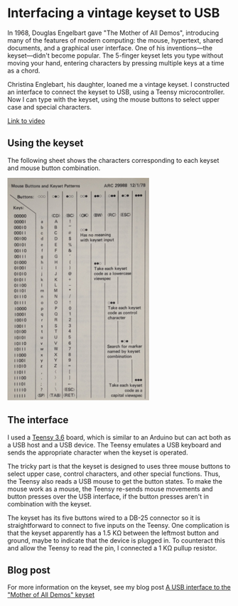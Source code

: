 # Interfacing a vintage keyset to USB

In 1968, Douglas Engelbart gave "The Mother of All Demos", introducing many of the features of modern computing:
the mouse, hypertext, shared documents, and a graphical user interface.
One of his inventions—the keyset—didn't become popular.
The 5-finger keyset lets you type without moving your hand, entering characters by pressing multiple keys at a time as a chord.

Christina Englebart, his daughter, loaned me a vintage keyset.
I constructed an interface to connect the keyset to USB, using a Teensy microcontroller.
Now I can type with the keyset, using the mouse buttons to select upper case and special characters.

[Link to video](https://youtu.be/DpshKBKt_os?si=hEbSdSmSjGin9laS)

## Using the keyset

The following sheet shows the characters corresponding to each keyset and mouse button combination.

<img src="https://github.com/shirriff/keyset-to-usb-interface/blob/main/keyset-sheet-front.jpg" height="500" />

## The interface

I used a [Teensy 3.6](https://www.pjrc.com/teensy/index.html) board, which is similar to an Arduino but can act both as a USB host and a USB device. 
The Teensy emulates a USB keyboard and sends the appropriate character when the keyset is operated.

The tricky part is that the keyset is designed to uses three mouse buttons to select upper case, control characters, and other special functions.
Thus, the Teensy also reads a USB mouse to get the button states. To make the mouse work as a mouse, the Teensy re-sends mouse movements and
button presses over the USB interface, if the button presses aren't in combination with the keyset.

The keyset has its five buttons wired to a DB-25 connector so it is straightforward to connect to five inputs on the Teensy.
One complication is that the keyset apparently has a 1.5 KΩ between the leftmost button and ground, maybe to indicate that the device is
plugged in. To counteract this and allow the Teensy to read the pin, I connected a 1 KΩ pullup resistor.

## Blog post

For more information on the keyset, see my blog post [A USB interface to the "Mother of All Demos" keyset](https://www.righto.com/2025/03/mother-of-all-demos-usb-keyset-interface.html)
